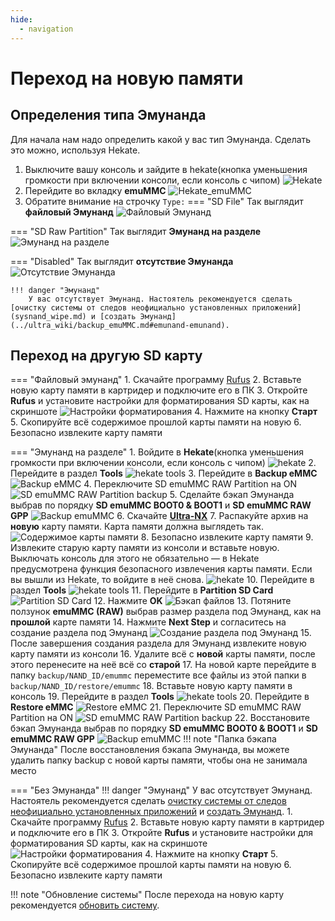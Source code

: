 ```yaml
---
hide:
  - navigation
---
```

# Переход на новую памяти

## Определения типа Эмунанда
Для начала нам надо определить какой у вас тип Эмунанда. Сделать это можно, используя Hekate.

1. Выключите вашу консоль и зайдите в hekate(кнопка уменьшения громкости при включении консоли, если консоль с чипом)
![Hekate](res/sysnand_wipe/hekate.bmp)
2. Перейдите во вкладку **emuMMC**
![Hekate_emuMMC](res/new_sd/hekate_emuMMC.bmp)
3. Обратите внимание на строчку `Type:`
=== "SD File"
    Так выглядит **файловый Эмунанд**
    ![Файловый Эмунанд](res/new_sd/file_emuMMC.bmp)

=== "SD Raw Partition"
    Так выглядит **Эмунанд на разделе**
    ![Эмунанд на разделе](res/new_sd/partition_emuMMC.bmp)

=== "Disabled"
    Так выглядит **отсутствие Эмунанда**
    ![Отсутствие Эмунанда](res/new_sd/no_emuMMC.bmp)
    
    !!! danger "Эмунанд"
        У вас отсутствует Эмунанд. Настоятель рекомендуется сделать [очистку системы от следов неофициально установленных приложений](sysnand_wipe.md) и [создать Эмунанд](../ultra_wiki/backup_emuMMC.md#emunand-emunand).

## Переход на другую SD карту

=== "Файловый эмунанд"
    1. Скачайте программу [Rufus](https://rufus.ie/)
    2. Вставьте новую карту памяти в картридер и подключите его в ПК
    3. Откройте **Rufus** и установите настройки для форматирования SD карты, как на скриншоте
    ![Настройки форматирования](res/new_sd/rufus_settings.bmp)
    4. Нажмите на кнопку **Старт**
    5. Скопируйте всё содержимое прошлой карты памяти на новую
    6. Безопасно извлеките карту памяти
    
=== "Эмунанд на разделе"
    1. Войдите в **Hekate**(кнопка уменьшения громкости при включении консоли, если консоль с чипом)
    ![hekate](res/new_sd/hekate.bmp) 
    2. Перейдите в раздел **Tools**
    ![hekate tools](res/new_sd/hekate_tools.bmp)
    3. Перейдите в **Backup eMMC**
    ![Backup eMMC](res/new_sd/backup_eMMC.bmp)
    4. Переключите SD emuMMC RAW Partition на ON
    ![SD emuMMC RAW Partition backup](res/new_sd/switch_backup.bmp)
    5. Сделайте бэкап Эмунанда выбрав по порядку **SD emuMMC BOOT0 & BOOT1** и **SD emuMMC RAW GPP**
    ![Backup emuMMC](res/new_sd/backup_emuMMC.bmp)
    6. Скачайте **[Ultra-NX](https://github.com/Ultra-NX/UltraNX/releases/latest/download/Ultra.zip)**
    7. Распакуйте архив на **новую** карту памяти. Карта памяти должна выглядеть так.
    ![Содержимое карты памяти](res/new_sd/sd_card.png)
    8. Безопасно извлеките карту памяти
    9. Извлеките старую карту памяти из консоли и вставьте новую. Выключать консоль для этого не обязательно — в Hekate предусмотрена функция безопасного извлечения карты памяти. Если вы вышли из Hekate, то войдите в неё снова.
    ![hekate](res/new_sd/hekate.bmp)
    10. Перейдите в раздел **Tools**
    ![hekate tools](res/new_sd/hekate_tools.bmp)
    11. Перейдите в **Partition SD Card**
    ![Partition SD Card](res/new_sd/partition_sd_card.bmp)
    12. Нажмите **OK**
    ![Бэкап файлов](res/new_sd/partition_backup.bmp)
    13. Потяните ползунок **emuMMC (RAW)** выбрав размер раздела под Эмунанд, как на **прошлой** карте памяти
    14. Нажмите **Next Step** и согласитесь на создание раздела под Эмунанд
    ![Создание раздела под Эмунанд](res/new_sd/next_step.bmp)
    15. После завершения создания раздела для Эмунанд извлеките новую карту памяти из консоли
    16. Удалите всё с **новой** карты памяти, после этого перенесите на неё всё со **старой**
    17. На новой карте перейдите в папку `backup/NAND_ID/emummc` переместите все файлы из этой папки в `backup/NAND_ID/restore/emummc`
    18. Вставьте новую карту памяти в консоль
    19. Перейдите в раздел **Tools**
    ![hekate tools](res/new_sd/hekate_tools.bmp)
    20. Перейдите в **Restore eMMC**
    ![Restore eMMC](res/new_sd/restore_eMMC.bmp)
    21. Переключите SD emuMMC RAW Partition на ON
    ![SD emuMMC RAW Partition backup](res/new_sd/switch_restore.bmp)
    22. Восстановите бэкап Эмунанда выбрав по порядку **SD emuMMC BOOT0 & BOOT1** и **SD emuMMC RAW GPP**
    ![Backup emuMMC](res/new_sd/restore_emuMMC.bmp)
    !!! note "Папка бэкапа Эмунанда"
        После восстановления бэкапа Эмунанда, вы можете удалить папку backup с новой карты памяти, чтобы она не занимала место
    
=== "Без Эмунанда"
    !!! danger "Эмунанд"
        У вас отсутствует Эмунанд. Настоятель рекомендуется сделать [очистку системы от следов неофициально установленных приложений](sysnand_wipe.md) и [создать Эмунанд](../ultra_wiki/backup_emuMMC.md#emunand-emunand).
    1. Скачайте программу [Rufus](https://rufus.ie/)
    2. Вставьте новую карту памяти в картридер и подключите его в ПК
    3. Откройте **Rufus** и установите настройки для форматирования SD карты, как на скриншоте
    ![Настройки форматирования](res/new_sd/rufus_settings.bmp)
    4. Нажмите на кнопку **Старт**
    5. Скопируйте всё содержимое прошлой карты памяти на новую
    6. Безопасно извлеките карту памяти

!!! note "Обновление системы"
    После перехода на новую карту рекомендуется [обновить систему](../ultra_wiki/installing_update.md#obnovlenie-cherez-aio). 